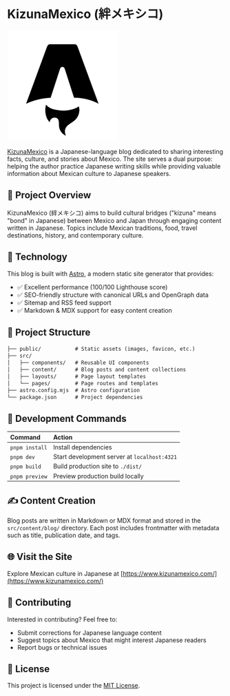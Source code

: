 # KizunaMexico (絆メキシコ)

![KizunaMexico Logo](public/favicon.svg)

[KizunaMexico](https://www.kizunamexico.com/) is a Japanese-language blog dedicated to sharing interesting facts, culture, and stories about Mexico. The site serves a dual purpose: helping the author practice Japanese writing skills while providing valuable information about Mexican culture to Japanese speakers.

## 🌮 Project Overview

KizunaMexico (絆メキシコ) aims to build cultural bridges ("kizuna" means "bond" in Japanese) between Mexico and Japan through engaging content written in Japanese. Topics include Mexican traditions, food, travel destinations, history, and contemporary culture.

## 🚀 Technology

This blog is built with [Astro](https://astro.build/), a modern static site generator that provides:

- ✅ Excellent performance (100/100 Lighthouse score)
- ✅ SEO-friendly structure with canonical URLs and OpenGraph data
- ✅ Sitemap and RSS feed support
- ✅ Markdown & MDX support for easy content creation

## 📂 Project Structure

```text
├── public/           # Static assets (images, favicon, etc.)
├── src/
│   ├── components/   # Reusable UI components
│   ├── content/      # Blog posts and content collections
│   ├── layouts/      # Page layout templates
│   └── pages/        # Page routes and templates
├── astro.config.mjs  # Astro configuration
└── package.json      # Project dependencies
```

## 🧞 Development Commands

| Command | Action |
| :------ | :----- |
| `pnpm install` | Install dependencies |
| `pnpm dev` | Start development server at `localhost:4321` |
| `pnpm build` | Build production site to `./dist/` |
| `pnpm preview` | Preview production build locally |

## ✍️ Content Creation

Blog posts are written in Markdown or MDX format and stored in the `src/content/blog/` directory. Each post includes frontmatter with metadata such as title, publication date, and tags.

## 🌐 Visit the Site

Explore Mexican culture in Japanese at [https://www.kizunamexico.com/](https://www.kizunamexico.com/)

## 📝 Contributing

Interested in contributing? Feel free to:
- Submit corrections for Japanese language content
- Suggest topics about Mexico that might interest Japanese readers
- Report bugs or technical issues

## 📄 License

This project is licensed under the [MIT License](LICENSE).